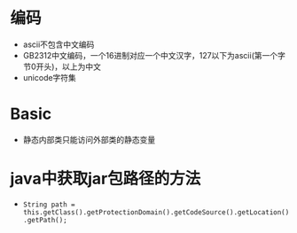 # 编码
- ascii不包含中文编码
- GB2312中文编码，一个16进制对应一个中文汉字，127以下为ascii(第一个字节0开头)，以上为中文
- unicode字符集

# Basic
- 静态内部类只能访问外部类的静态变量

# java中获取jar包路径的方法
- `String path = this.getClass().getProtectionDomain().getCodeSource().getLocation().getPath();`
